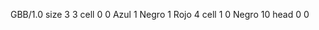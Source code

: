 <gs-board> GBB/1.0
size 3 3
cell 0 0 Azul 1 Negro 1 Rojo 4 
cell 1 0 Negro 10 
head 0 0
 </gs-board>